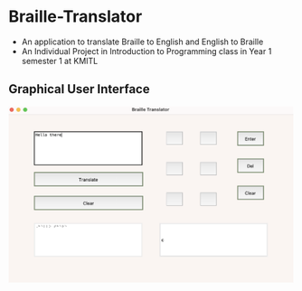 # Braille-Translator
- An application to translate Braille to English and English to Braille
- An Individual Project in Introduction to Programming class in Year 1 semester 1 at KMITL

## Graphical User Interface

![Application Gui](./Screen.png)
